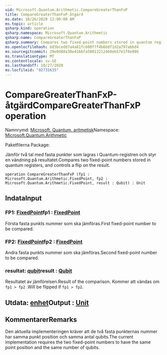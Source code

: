 ```yaml
---
uid: Microsoft.Quantum.Arithmetic.CompareGreaterThanFxP
title: CompareGreaterThanFxP-åtgärd
ms.date: 10/26/2020 12:00:00 AM
ms.topic: article
qsharp.kind: operation
qsharp.namespace: Microsoft.Quantum.Arithmetic
qsharp.name: CompareGreaterThanFxP
qsharp.summary: Compares two fixed-point numbers stored in quantum registers, and controls a flip on the result.
ms.openlocfilehash: bd3bcedd7a4a81fc600f7f4b6bdf1d2a797abbd4
ms.sourcegitcommit: 29e0d88a30e4166fa580132124b0eb57e1f0e986
ms.translationtype: MT
ms.contentlocale: sv-SE
ms.lasthandoff: 10/27/2020
ms.locfileid: "92731635"
---
```

# <a name="comparegreaterthanfxp-operation"></a><span data-ttu-id="7cdad-102">CompareGreaterThanFxP-åtgärd</span><span class="sxs-lookup"><span data-stu-id="7cdad-102">CompareGreaterThanFxP operation</span></span>

<span data-ttu-id="7cdad-103">Namnrymd: [Microsoft. Quantum. aritmetisk](xref:Microsoft.Quantum.Arithmetic)</span><span class="sxs-lookup"><span data-stu-id="7cdad-103">Namespace: [Microsoft.Quantum.Arithmetic](xref:Microsoft.Quantum.Arithmetic)</span></span>

<span data-ttu-id="7cdad-104">Paketfilerna [](https://nuget.org/packages/)</span><span class="sxs-lookup"><span data-stu-id="7cdad-104">Package: [](https://nuget.org/packages/)</span></span>


<span data-ttu-id="7cdad-105">Jämför två tal med fasta punkter som lagras i Quantum-registren och styr en vändning på resultatet.</span><span class="sxs-lookup"><span data-stu-id="7cdad-105">Compares two fixed-point numbers stored in quantum registers, and controls a flip on the result.</span></span>

```qsharp
operation CompareGreaterThanFxP (fp1 : Microsoft.Quantum.Arithmetic.FixedPoint, fp2 : Microsoft.Quantum.Arithmetic.FixedPoint, result : Qubit) : Unit
```


## <a name="input"></a><span data-ttu-id="7cdad-106">Indata</span><span class="sxs-lookup"><span data-stu-id="7cdad-106">Input</span></span>

### <a name="fp1--fixedpoint"></a><span data-ttu-id="7cdad-107">FP1: [FixedPoint](xref:Microsoft.Quantum.Arithmetic.FixedPoint)</span><span class="sxs-lookup"><span data-stu-id="7cdad-107">fp1 : [FixedPoint](xref:Microsoft.Quantum.Arithmetic.FixedPoint)</span></span>

<span data-ttu-id="7cdad-108">Första fasta punkts nummer som ska jämföras.</span><span class="sxs-lookup"><span data-stu-id="7cdad-108">First fixed-point number to be compared.</span></span>


### <a name="fp2--fixedpoint"></a><span data-ttu-id="7cdad-109">FP2: [FixedPoint](xref:Microsoft.Quantum.Arithmetic.FixedPoint)</span><span class="sxs-lookup"><span data-stu-id="7cdad-109">fp2 : [FixedPoint](xref:Microsoft.Quantum.Arithmetic.FixedPoint)</span></span>

<span data-ttu-id="7cdad-110">Andra fasta punkts nummer som ska jämföras.</span><span class="sxs-lookup"><span data-stu-id="7cdad-110">Second fixed-point number to be compared.</span></span>


### <a name="result--qubit"></a><span data-ttu-id="7cdad-111">resultat: [qubit](xref:microsoft.quantum.lang-ref.qubit)</span><span class="sxs-lookup"><span data-stu-id="7cdad-111">result : [Qubit](xref:microsoft.quantum.lang-ref.qubit)</span></span>

<span data-ttu-id="7cdad-112">Resultatet av jämförelsen.</span><span class="sxs-lookup"><span data-stu-id="7cdad-112">Result of the comparison.</span></span> <span data-ttu-id="7cdad-113">Kommer att vändas om `fp1 > fp2` .</span><span class="sxs-lookup"><span data-stu-id="7cdad-113">Will be flipped if `fp1 > fp2`.</span></span>



## <a name="output--unit"></a><span data-ttu-id="7cdad-114">Utdata: [enhet](xref:microsoft.quantum.lang-ref.unit)</span><span class="sxs-lookup"><span data-stu-id="7cdad-114">Output : [Unit](xref:microsoft.quantum.lang-ref.unit)</span></span>



## <a name="remarks"></a><span data-ttu-id="7cdad-115">Kommentarer</span><span class="sxs-lookup"><span data-stu-id="7cdad-115">Remarks</span></span>

<span data-ttu-id="7cdad-116">Den aktuella implementeringen kräver att de två fasta punkternas nummer har samma punkt position och samma antal qubits.</span><span class="sxs-lookup"><span data-stu-id="7cdad-116">The current implementation requires the two fixed-point numbers to have the same point position and the same number of qubits.</span></span>